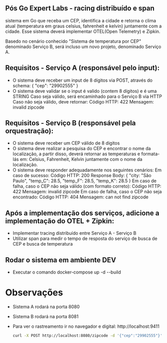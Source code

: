 ## Pós Go Expert Labs - racing distribuído e span

sistema em Go que receba um CEP, identifica a cidade e retorna o clima atual (temperatura em graus celsius, fahrenheit e kelvin) juntamente com a cidade. Esse sistema deverá implementar OTEL(Open Telemetry) e Zipkin.

Basedo no cenário conhecido "Sistema de temperatura por CEP" denominado Serviço B, será incluso um novo projeto, denominado Serviço A.

## Requisitos - Serviço A (responsável pelo input):
- O sistema deve receber um input de 8 dígitos via POST, através do schema:  { "cep": "29902555" }
- O sistema deve validar se o input é valido (contem 8 dígitos) e é uma STRING
Caso seja válido, será encaminhado para o Serviço B via HTTP
Caso não seja válido, deve retornar:
Código HTTP: 422
Mensagem: invalid zipcode

## Requisitos - Serviço B (responsável pela orquestração):

- O sistema deve receber um CEP válido de 8 digitos
- O sistema deve realizar a pesquisa do CEP e encontrar o nome da localização, a partir disso, deverá retornar as temperaturas e formata-lás em: Celsius, Fahrenheit, Kelvin juntamente com o nome da localização.
- O sistema deve responder adequadamente nos seguintes cenários:
Em caso de sucesso:
Código HTTP: 200
Response Body: { "city: "São Paulo", "temp_C": 28.5, "temp_F": 28.5, "temp_K": 28.5 }
Em caso de falha, caso o CEP não seja válido (com formato correto):
Código HTTP: 422
Mensagem: invalid zipcode
​​​Em caso de falha, caso o CEP não seja encontrado:
Código HTTP: 404
Mensagem: can not find zipcode

## Após a implementação dos serviços, adicione a implementação do OTEL + Zipkin:

- Implementar tracing distribuído entre Serviço A - Serviço B
- Utilizar span para medir o tempo de resposta do serviço de busca de CEP e busca de temperatura

## Rodar o sistema em ambiente DEV
- Executar o comando docker-compose up -d --build

# Observações
- Sistema A rodará na porta 8080
- Sistema B rodará na porta 8081
- Para ver o rastreamento ir no navegador e digital: http://localhost:9411

    ```sh
    curl -X POST http://localhost:8080/zipcode -d '{"cep":"29902555"}' -H "Content-Type: application/json"
    ```
